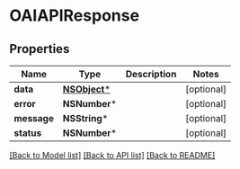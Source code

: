 # OAIAPIResponse

## Properties
Name | Type | Description | Notes
------------ | ------------- | ------------- | -------------
**data** | [**NSObject***](.md) |  | [optional] 
**error** | **NSNumber*** |  | [optional] 
**message** | **NSString*** |  | [optional] 
**status** | **NSNumber*** |  | [optional] 

[[Back to Model list]](../README.md#documentation-for-models) [[Back to API list]](../README.md#documentation-for-api-endpoints) [[Back to README]](../README.md)


